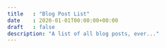 ```yaml
---
title   : "Blog Post List"
date    : 2020-01-01T00:00:00+00:00
draft   : false
description: "A list of all blog posts, ever..."
---
```


